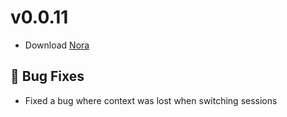 # v0.0.11

- Download [Nora](https://www.mynora.ai/downloads)

## **🐛 Bug Fixes**

- Fixed a bug where context was lost when switching sessions

